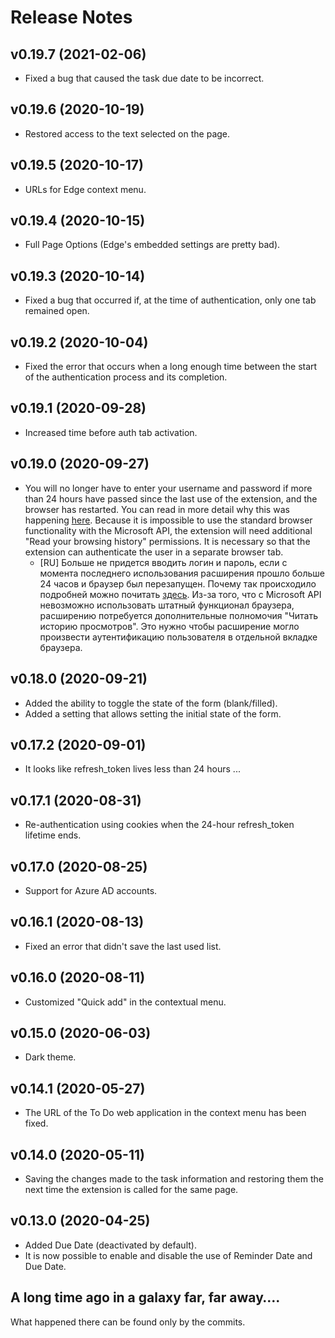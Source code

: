 # Release Notes

## v0.19.7 (2021-02-06)

- Fixed a bug that caused the task due date to be incorrect.

## v0.19.6 (2020-10-19)

- Restored access to the text selected on the page.

## v0.19.5 (2020-10-17)

- URLs for Edge context menu.

## v0.19.4 (2020-10-15)

- Full Page Options (Edge's embedded settings are pretty bad).

## v0.19.3 (2020-10-14)

- Fixed a bug that occurred if, at the time of authentication, only one tab remained open.

## v0.19.2 (2020-10-04)

- Fixed the error that occurs when a long enough time between the start of the authentication process and its completion.

## v0.19.1 (2020-09-28)

- Increased time before auth tab activation.

## v0.19.0 (2020-09-27)

- You will no longer have to enter your username and password if more than 24 hours have passed since the last use of the extension, and the browser has restarted. You can read in more detail why this was happening [here](http://bit.ly/24h-issue). Because it is impossible to use the standard browser functionality with the Microsoft API, the extension will need additional "Read your browsing history" permissions. It is necessary so that the extension can authenticate the user in a separate browser tab.
  - [RU] Больше не придется вводить логин и пароль, если с момента последнего использования расширения прошло больше 24 часов и браузер был перезапущен. Почему так происходило подробней можно почитать [здесь](http://bit.ly/24h-issue). Из-за того, что с Microsoft API невозможно использовать штатный функционал браузера, расширению потребуется дополнительные полномочия "Читать историю просмотров". Это нужно чтобы расширение могло произвести аутентификацию пользователя в отдельной вкладке браузера.

## v0.18.0 (2020-09-21)

- Added the ability to toggle the state of the form (blank/filled).
- Added a setting that allows setting the initial state of the form.

## v0.17.2 (2020-09-01)

- It looks like refresh_token lives less than 24 hours ...

## v0.17.1 (2020-08-31)

- Re-authentication using cookies when the 24-hour refresh_token lifetime ends.

## v0.17.0 (2020-08-25)

- Support for Azure AD accounts.

## v0.16.1 (2020-08-13)

- Fixed an error that didn't save the last used list.

## v0.16.0 (2020-08-11)

- Customized "Quick add" in the contextual menu.

## v0.15.0 (2020-06-03)

- Dark theme.

## v0.14.1 (2020-05-27)

- The URL of the To Do web application in the context menu has been fixed.

## v0.14.0 (2020-05-11)

- Saving the changes made to the task information and restoring them
  the next time the extension is called for the same page.

## v0.13.0 (2020-04-25)

- Added Due Date (deactivated by default).
- It is now possible to enable and disable the use of Reminder Date and Due Date.

## A long time ago in a galaxy far, far away….

What happened there can be found only by the commits.
